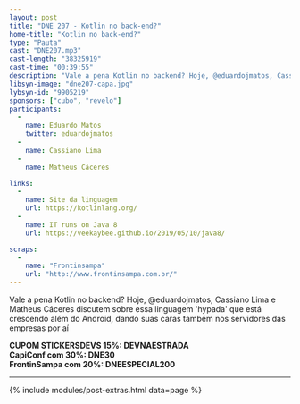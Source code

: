 ```yaml
---
layout: post
title: "DNE 207 - Kotlin no back-end?"
home-title: "Kotlin no back-end?"
type: "Pauta"
cast: "DNE207.mp3"
cast-length: "38325919"
cast-time: "00:39:55"
description: "Vale a pena Kotlin no backend? Hoje, @eduardojmatos, Cassiano Lima e Matheus Cáceres discutem sobre essa linguagem 'hypada' que está crescendo além do Android, dando suas caras também nos servidores das empresas por aí!"
libsyn-image: "dne207-capa.jpg"
lybsyn-id: "9905219"
sponsors: ["cubo", "revelo"]
participants:
  -
    name: Eduardo Matos
    twitter: eduardojmatos
  -
    name: Cassiano Lima
  -
    name: Matheus Cáceres

links:
  -
    name: Site da linguagem
    url: https://kotlinlang.org/
  -
    name: IT runs on Java 8
    url: https://veekaybee.github.io/2019/05/10/java8/

scraps:
  -
    name: "Frontinsampa"
    url: "http://www.frontinsampa.com.br/"
---
```


Vale a pena Kotlin no backend? Hoje, @eduardojmatos, Cassiano Lima e Matheus Cáceres discutem sobre essa linguagem 'hypada' que está crescendo além do Android, dando suas caras também nos servidores das empresas por aí

<strong>CUPOM STICKERSDEVS 15%: DEVNAESTRADA</strong>
<br>
<strong>CapiConf com 30%: DNE30</strong>
<br>
<strong>FrontinSampa com 20%: DNEESPECIAL200</strong>

---

{% include modules/post-extras.html data=page %}
